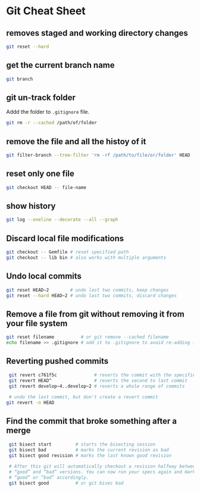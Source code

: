 # Git Cheat Sheet

## removes staged and working directory changes

```bash
git reset --hard
```

## get the current branch name

```bash
git branch
```

## git un-track folder

Addd the folder to `.gitignore` file.

```bash
git rm -r --cached /path/of/folder
```

## remove the file and all the histoy of it

```bash
git filter-branch --tree-filter 'rm -rf /path/to/file/or/folder' HEAD
```

## reset only one file

```bash
git checkout HEAD -- file-name
```

## show history

```bash
git log --oneline --decorate --all --graph
```

## Discard local file modifications

```sh
git checkout -- Gemfile # reset specified path 
git checkout -- lib bin # also works with multiple arguments
```



## Undo local commits

```sh
git reset HEAD~2        # undo last two commits, keep changes
git reset --hard HEAD~2 # undo last two commits, discard changes  
```



## Remove a file from git without removing it from your file system

```sh
git reset filename          # or git remove --cached filename
echo filename >> .gitignore # add it to .gitignore to avoid re-adding it
```



## Reverting pushed commits

```sh
 git revert c761f5c              # reverts the commit with the specified id
 git revert HEAD^                # reverts the second to last commit
 git revert develop~4..develop~2 # reverts a whole range of commits
 
 # undo the last commit, but don't create a revert commit 
git revert -n HEAD
```



## Find the commit that broke something after a merge

```sh
 git bisect start         # starts the bisecting session
 git bisect bad           # marks the current revision as bad
 git bisect good revision # marks the last known good revision
 
 # After this git will automatically checkout a revision halfway between the known 
 # “good” and “bad” versions. You can now run your specs again and mark the commit as 
 # “good” or “bad” accordingly.
 git bisect good          # or git bisec bad
```


